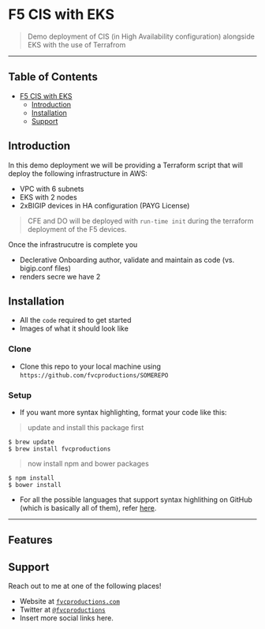 
# F5 CIS with EKS

> Demo deployment of CIS (in High Availability configuration) alongside EKS with the use of Terrafrom


---

## Table of Contents


- [F5 CIS with EKS](#f5-cis-with-eks)
  - [Introduction](#introduction)
  - [Installation](#installation)
  - [Support](#support)

## Introduction

In this demo deployment we will be providing a Terraform script that will deploy the following infrastructure in AWS:
* VPC with 6 subnets
* EKS with 2 nodes
* 2xBIGIP devices in HA configuration (PAYG License)

> CFE and DO will be deployed with  `run-time init` during the terraform deployment of the F5 devices.

Once the infrastrucutre is complete you 
* Declerative Onboarding 
 author, validate and maintain as code (vs. bigip.conf files)
* renders secre
 we have 2 

## Installation

- All the `code` required to get started
- Images of what it should look like

### Clone

- Clone this repo to your local machine using `https://github.com/fvcproductions/SOMEREPO`

### Setup

- If you want more syntax highlighting, format your code like this:

> update and install this package first

```shell
$ brew update
$ brew install fvcproductions
```

> now install npm and bower packages

```shell
$ npm install
$ bower install
```

- For all the possible languages that support syntax highlithing on GitHub (which is basically all of them), refer <a href="https://github.com/github/linguist/blob/master/lib/linguist/languages.yml" target="_blank">here</a>.

---

## Features

## Support

Reach out to me at one of the following places!

- Website at <a href="http://fvcproductions.com" target="_blank">`fvcproductions.com`</a>
- Twitter at <a href="http://twitter.com/fvcproductions" target="_blank">`@fvcproductions`</a>
- Insert more social links here.

